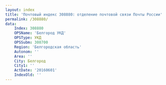 ```yaml
---
layout: index
title: 'Почтовый индекс 308880: отделение почтовой связи Почты России'
permalink: /308880/
data:
    Index: 308880
    OPSName: 'Белгород УКД'
    OPSType: УКД
    OPSSubm: 308700
    Region: 'Белгородская область'
    Autonom: ''
    Area: ''
    City: Белгород
    City1: ''
    ActDate: '20160601'
    IndexOld: ''
---
```

